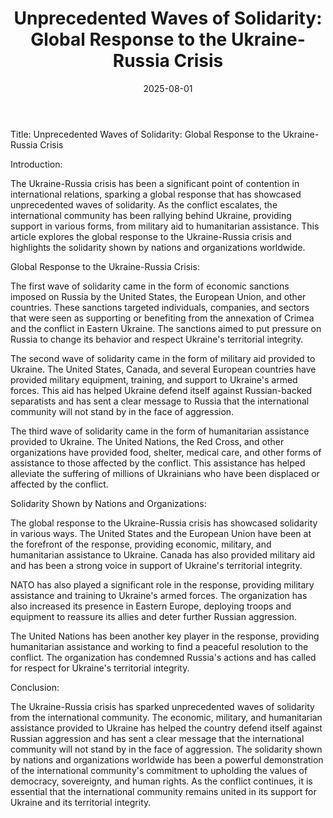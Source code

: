 ﻿---
title: "Unprecedented Waves of Solidarity: Global Response to the Ukraine-Russia Crisis"
date: 2025-08-01
draft: false
---

Title: Unprecedented Waves of Solidarity: Global Response to the Ukraine-Russia Crisis

Introduction:

The Ukraine-Russia crisis has been a significant point of contention in international relations, sparking a global response that has showcased unprecedented waves of solidarity. As the conflict escalates, the international community has been rallying behind Ukraine, providing support in various forms, from military aid to humanitarian assistance. This article explores the global response to the Ukraine-Russia crisis and highlights the solidarity shown by nations and organizations worldwide.

Global Response to the Ukraine-Russia Crisis:

The first wave of solidarity came in the form of economic sanctions imposed on Russia by the United States, the European Union, and other countries. These sanctions targeted individuals, companies, and sectors that were seen as supporting or benefiting from the annexation of Crimea and the conflict in Eastern Ukraine. The sanctions aimed to put pressure on Russia to change its behavior and respect Ukraine's territorial integrity.

The second wave of solidarity came in the form of military aid provided to Ukraine. The United States, Canada, and several European countries have provided military equipment, training, and support to Ukraine's armed forces. This aid has helped Ukraine defend itself against Russian-backed separatists and has sent a clear message to Russia that the international community will not stand by in the face of aggression.

The third wave of solidarity came in the form of humanitarian assistance provided to Ukraine. The United Nations, the Red Cross, and other organizations have provided food, shelter, medical care, and other forms of assistance to those affected by the conflict. This assistance has helped alleviate the suffering of millions of Ukrainians who have been displaced or affected by the conflict.

Solidarity Shown by Nations and Organizations:

The global response to the Ukraine-Russia crisis has showcased solidarity in various ways. The United States and the European Union have been at the forefront of the response, providing economic, military, and humanitarian assistance to Ukraine. Canada has also provided military aid and has been a strong voice in support of Ukraine's territorial integrity.

NATO has also played a significant role in the response, providing military assistance and training to Ukraine's armed forces. The organization has also increased its presence in Eastern Europe, deploying troops and equipment to reassure its allies and deter further Russian aggression.

The United Nations has been another key player in the response, providing humanitarian assistance and working to find a peaceful resolution to the conflict. The organization has condemned Russia's actions and has called for respect for Ukraine's territorial integrity.

Conclusion:

The Ukraine-Russia crisis has sparked unprecedented waves of solidarity from the international community. The economic, military, and humanitarian assistance provided to Ukraine has helped the country defend itself against Russian aggression and has sent a clear message that the international community will not stand by in the face of aggression. The solidarity shown by nations and organizations worldwide has been a powerful demonstration of the international community's commitment to upholding the values of democracy, sovereignty, and human rights. As the conflict continues, it is essential that the international community remains united in its support for Ukraine and its territorial integrity.
